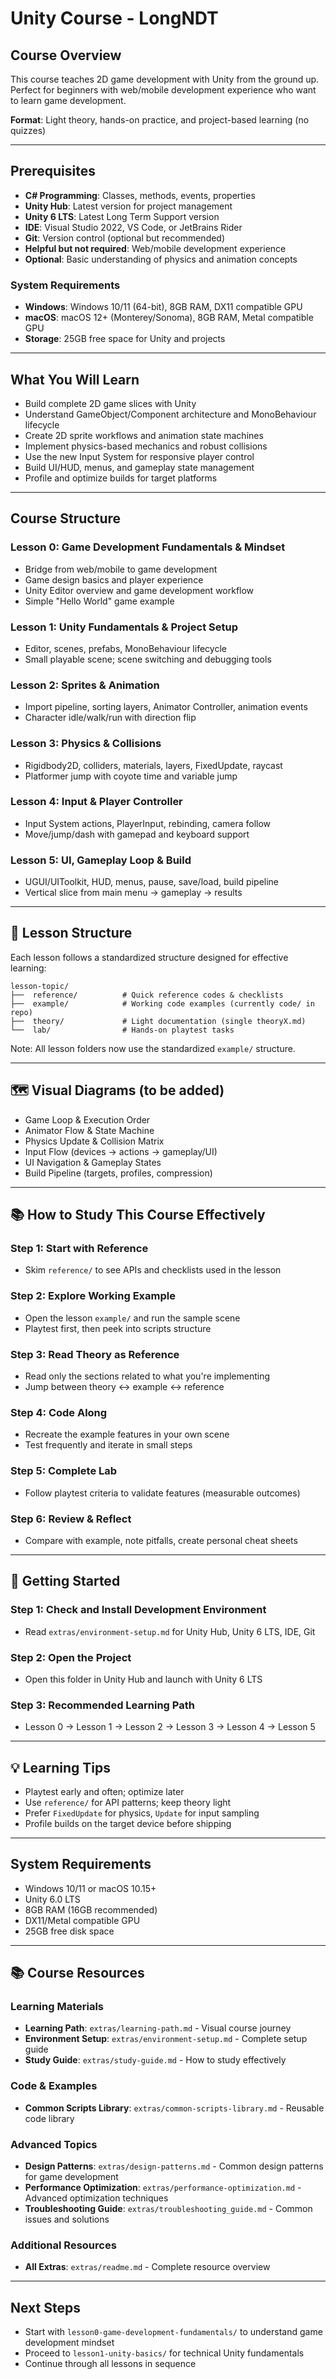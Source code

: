 # Unity Course - LongNDT

## Course Overview

This course teaches 2D game development with Unity from the ground up. Perfect for beginners with web/mobile development experience who want to learn game development.

**Format**: Light theory, hands-on practice, and project-based learning (no quizzes)

---

## Prerequisites

- **C# Programming**: Classes, methods, events, properties
- **Unity Hub**: Latest version for project management
- **Unity 6 LTS**: Latest Long Term Support version
- **IDE**: Visual Studio 2022, VS Code, or JetBrains Rider
- **Git**: Version control (optional but recommended)
- **Helpful but not required**: Web/mobile development experience
- **Optional**: Basic understanding of physics and animation concepts

### **System Requirements**
- **Windows**: Windows 10/11 (64-bit), 8GB RAM, DX11 compatible GPU
- **macOS**: macOS 12+ (Monterey/Sonoma), 8GB RAM, Metal compatible GPU
- **Storage**: 25GB free space for Unity and projects

---

## What You Will Learn

- Build complete 2D game slices with Unity
- Understand GameObject/Component architecture and MonoBehaviour lifecycle
- Create 2D sprite workflows and animation state machines
- Implement physics-based mechanics and robust collisions
- Use the new Input System for responsive player control
- Build UI/HUD, menus, and gameplay state management
- Profile and optimize builds for target platforms

---

## Course Structure

### Lesson 0: Game Development Fundamentals & Mindset
- Bridge from web/mobile to game development
- Game design basics and player experience
- Unity Editor overview and game development workflow
- Simple "Hello World" game example

### Lesson 1: Unity Fundamentals & Project Setup
- Editor, scenes, prefabs, MonoBehaviour lifecycle
- Small playable scene; scene switching and debugging tools

### Lesson 2: Sprites & Animation
- Import pipeline, sorting layers, Animator Controller, animation events
- Character idle/walk/run with direction flip

### Lesson 3: Physics & Collisions
- Rigidbody2D, colliders, materials, layers, FixedUpdate, raycast
- Platformer jump with coyote time and variable jump

### Lesson 4: Input & Player Controller
- Input System actions, PlayerInput, rebinding, camera follow
- Move/jump/dash with gamepad and keyboard support

### Lesson 5: UI, Gameplay Loop & Build
- UGUI/UIToolkit, HUD, menus, pause, save/load, build pipeline
- Vertical slice from main menu → gameplay → results

---

## 📁 Lesson Structure

Each lesson follows a standardized structure designed for effective learning:

```
lesson-topic/
├──  reference/          # Quick reference codes & checklists
├──  example/            # Working code examples (currently code/ in repo)
├──  theory/             # Light documentation (single theoryX.md)
└──  lab/                # Hands-on playtest tasks
```

Note: All lesson folders now use the standardized `example/` structure.

---

## 🗺️ Visual Diagrams (to be added)

- Game Loop & Execution Order
- Animator Flow & State Machine
- Physics Update & Collision Matrix
- Input Flow (devices → actions → gameplay/UI)
- UI Navigation & Gameplay States
- Build Pipeline (targets, profiles, compression)

---

## 📚 How to Study This Course Effectively

### Step 1: Start with Reference
- Skim `reference/` to see APIs and checklists used in the lesson

### Step 2: Explore Working Example
- Open the lesson `example/` and run the sample scene
- Playtest first, then peek into scripts structure

### Step 3: Read Theory as Reference
- Read only the sections related to what you're implementing
- Jump between theory ↔ example ↔ reference

### Step 4: Code Along
- Recreate the example features in your own scene
- Test frequently and iterate in small steps

### Step 5: Complete Lab
- Follow playtest criteria to validate features (measurable outcomes)

### Step 6: Review & Reflect
- Compare with example, note pitfalls, create personal cheat sheets

---

## 🚀 Getting Started

### Step 1: Check and Install Development Environment
- Read `extras/environment-setup.md` for Unity Hub, Unity 6 LTS, IDE, Git

### Step 2: Open the Project
- Open this folder in Unity Hub and launch with Unity 6 LTS

### Step 3: Recommended Learning Path
- Lesson 0 → Lesson 1 → Lesson 2 → Lesson 3 → Lesson 4 → Lesson 5

---

## 💡 Learning Tips

- Playtest early and often; optimize later
- Use `reference/` for API patterns; keep theory light
- Prefer `FixedUpdate` for physics, `Update` for input sampling
- Profile builds on the target device before shipping

---

## System Requirements

- Windows 10/11 or macOS 10.15+
- Unity 6.0 LTS
- 8GB RAM (16GB recommended)
- DX11/Metal compatible GPU
- 25GB free disk space

---

## 📚 Course Resources

### **Learning Materials**
- **Learning Path**: `extras/learning-path.md` - Visual course journey
- **Environment Setup**: `extras/environment-setup.md` - Complete setup guide
- **Study Guide**: `extras/study-guide.md` - How to study effectively

### **Code & Examples**
- **Common Scripts Library**: `extras/common-scripts-library.md` - Reusable code library

### **Advanced Topics**
- **Design Patterns**: `extras/design-patterns.md` - Common design patterns for game development
- **Performance Optimization**: `extras/performance-optimization.md` - Advanced optimization techniques
- **Troubleshooting Guide**: `extras/troubleshooting_guide.md` - Common issues and solutions

### **Additional Resources**
- **All Extras**: `extras/readme.md` - Complete resource overview

---

## Next Steps

- Start with `lesson0-game-development-fundamentals/` to understand game development mindset
- Proceed to `lesson1-unity-basics/` for technical Unity fundamentals
- Continue through all lessons in sequence

